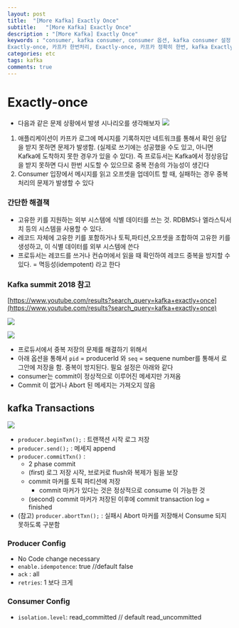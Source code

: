 ```yaml
---
layout: post
title:  "[More Kafka] Exactly Once"
subtitle:   "[More Kafka] Exactly Once"
description : "[More Kafka] Exactly Once"
keywords : "consumer, kafka consumer, consumer 옵션, kafka consumer 설정, 컨슈머, 카프카 컨슈머, znode, 카프카 신뢰성, acks, 오프셋 커밋, 복제팩터, replicationFactor,
Exactly-once, 카프카 한번처리, Exactly-once, 카프카 정확히 한번, kafka Exactlyonce"
categories: etc
tags: kafka
comments: true
---
```



# Exactly-once

- 다음과 같은 문제 상황에서 발생 시나리오를 생각해보자
![](https://cdn-images-1.medium.com/max/1600/1*LoYCrVC2O5tTtJ9olLkPfw.png)

1. 애플리케이션이 카프카 로그에 메시지를 기록하지만 네트워크를 통해서 확인 응답을 받지 못하면 문제가 발생함. (실제로 쓰기에는 성공했을 수도 있고, 아니면 Kafka에 도착하지 못한 경우가 있을 수 있다). 즉 프로듀서는 Kafka에서 정상응답을 받지 못하면 다시 한번 시도할 수 있으므로 중복 전송의 가능성이 생긴다
2. Consumer 입장에서 메시지를 읽고 오프셋을 업데이트 할 때, 실패하는 경우 중복처리의 문제가 발생할 수 있다

### 간단한 해결책
- 고유한 키를 지원하는 외부 시스템에 식별 데이터를 쓰는 것. RDBMS나 엘라스틱서치 등의 시스템을 사용할 수 있다.
- 레코드 자체에 고유한 키를 포함하거나 토픽,파티션,오프셋을 조합하여 고유한 키를 생성하고, 이 식별 데이터를 외부 시스템에 쓴다
- 프로듀서는 레코드를 쓰거나 컨슈머에서 읽을 때 확인하여 레코드 중복을 방지할 수 있다. = 멱등성(idempotent) 라고 한다


### Kafka summit 2018 참고
[https://www.youtube.com/results?search_query=kafka+exactly+once](https://www.youtube.com/results?search_query=kafka+exactly+once)

![](https://github.com/twowinsh87/twowinsh87.github.io/blob/master/assets/kafka_img/kafka2019-exactly-once-1.png?raw=true)

![](https://github.com/twowinsh87/twowinsh87.github.io/blob/master/assets/kafka_img/kafka2019-exactly-once-2.png?raw=true)

- 프로듀서에서 중복 저장의 문제를 해결하기 위해서
- 아래 옵션을 통해서 `pid` = producerId 와 `seq`  = sequene number를 통해서 로그안에 저장을 함. 중복이 방지된다. 필요 설정은 아래와 같다
- consumer는 commit이 정상적으로 이루어진 메세지만 가져옴
- Commit 이 없거나 Abort 된 메세지는 가져오지 않음

## kafka Transactions

![](https://github.com/twowinsh87/twowinsh87.github.io/blob/master/assets/kafka_img/kafka2019-exactly-once-3.png?raw=true)

- `producer.beginTxn();` : 트랜잭션 시작 로그 저장
- `producer.send();` : 메세지 append
- `producer.commitTxn()` :
	- 2 phase commit
	- (first) 로그 저장 시작, 브로커로 flush와 복제가 됨을 보장
	- commit 마커를 토픽 파티션에 저장
		- commit 마커가 있다는 것은 정상적으로 consume 이 가능한 것
	- (second) commit 마커가 저장된 이후에 commit transaction log = finished
- (참고) `producer.abortTxn();` : 실패시 Abort 마커를 저장해서 Consume 되지 못하도록 구분함

### Producer Config
- No Code change necessary
- `enable.idempotence`: true //default false
- `ack` : all
- `retries`:  1 보다 크게

### Consumer Config
- `isolation.level`: read_committed  // default read_uncommitted
